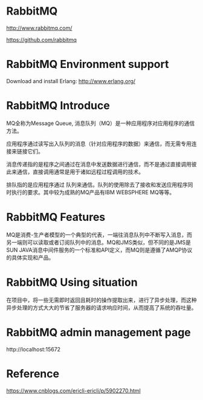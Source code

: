 # RabbitMQ

http://www.rabbitmq.com/

https://github.com/rabbitmq

# RabbitMQ Environment support

Download and install Erlang: http://www.erlang.org/

# RabbitMQ Introduce

MQ全称为Message Queue, 消息队列（MQ）是一种应用程序对应用程序的通信方法。

应用程序通过读写出入队列的消息（针对应用程序的数据）来通信，而无需专用连接来链接它们。

消息传递指的是程序之间通过在消息中发送数据进行通信，而不是通过直接调用彼此来通信，直接调用通常是用于诸如远程过程调用的技术。

排队指的是应用程序通过 队列来通信。队列的使用除去了接收和发送应用程序同时执行的要求。其中较为成熟的MQ产品有IBM WEBSPHERE MQ等等。

# RabbitMQ Features

MQ是消费-生产者模型的一个典型的代表，一端往消息队列中不断写入消息，而另一端则可以读取或者订阅队列中的消息。MQ和JMS类似，但不同的是JMS是SUN JAVA消息中间件服务的一个标准和API定义，而MQ则是遵循了AMQP协议的具体实现和产品。

# RabbitMQ Using situation

在项目中，将一些无需即时返回且耗时的操作提取出来，进行了异步处理，而这种异步处理的方式大大的节省了服务器的请求响应时间，从而提高了系统的吞吐量。

# RabbitMQ admin management page

http://localhost:15672


# Reference

https://www.cnblogs.com/ericli-ericli/p/5902270.html
